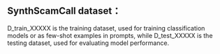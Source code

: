 ## SynthScamCall dataset：

D_train_XXXXX is the training dataset, used for training classification models or as few-shot examples in prompts, while D_test_XXXXX is the testing dataset, used for evaluating model performance.
